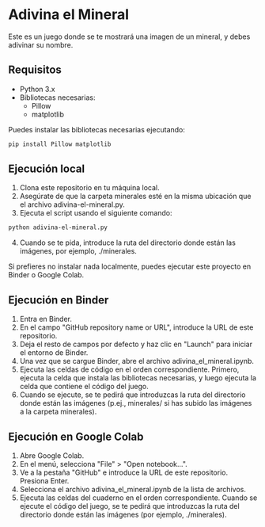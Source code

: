 # Adivina el Mineral

Este es un juego donde se te mostrará una imagen de un mineral, y debes adivinar su nombre.

## Requisitos

- Python 3.x
- Bibliotecas necesarias:
  - Pillow
  - matplotlib

Puedes instalar las bibliotecas necesarias ejecutando:
```bash
pip install Pillow matplotlib

```
## Ejecución local
1) Clona este repositorio en tu máquina local.
2) Asegúrate de que la carpeta minerales esté en la misma ubicación que el archivo adivina-el-mineral.py.
3) Ejecuta el script usando el siguiente comando:

```bash
python adivina-el-mineral.py

```

4) Cuando se te pida, introduce la ruta del directorio donde están las imágenes, por ejemplo, ./minerales.


Si prefieres no instalar nada localmente, puedes ejecutar este proyecto en Binder o Google Colab.

## Ejecución en Binder
1) Entra en Binder.
2) En el campo "GitHub repository name or URL", introduce la URL de este repositorio.
3) Deja el resto de campos por defecto y haz clic en "Launch" para iniciar el entorno de Binder.
4) Una vez que se cargue Binder, abre el archivo adivina_el_mineral.ipynb.
5) Ejecuta las celdas de código en el orden correspondiente. Primero, ejecuta la celda que instala las bibliotecas necesarias, y luego ejecuta la celda que contiene el código del juego.
6) Cuando se ejecute, se te pedirá que introduzcas la ruta del directorio donde están las imágenes (p.ej., minerales/ si has subido las imágenes a la carpeta minerales).


## Ejecución en Google Colab
1) Abre Google Colab.
2) En el menú, selecciona "File" > "Open notebook...".
3) Ve a la pestaña "GitHub" e introduce la URL de este repositorio. Presiona Enter.
4) Selecciona el archivo adivina_el_mineral.ipynb de la lista de archivos.
5) Ejecuta las celdas del cuaderno en el orden correspondiente. Cuando se ejecute el código del juego, se te pedirá que introduzcas la ruta del directorio donde están las imágenes (por ejemplo, ./minerales).

